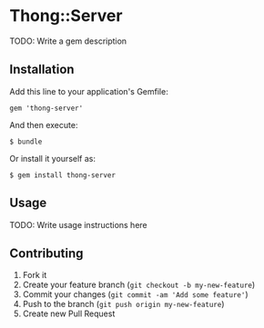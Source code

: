 # Thong::Server

TODO: Write a gem description

## Installation

Add this line to your application's Gemfile:

    gem 'thong-server'

And then execute:

    $ bundle

Or install it yourself as:

    $ gem install thong-server

## Usage

TODO: Write usage instructions here

## Contributing

1. Fork it
2. Create your feature branch (`git checkout -b my-new-feature`)
3. Commit your changes (`git commit -am 'Add some feature'`)
4. Push to the branch (`git push origin my-new-feature`)
5. Create new Pull Request
